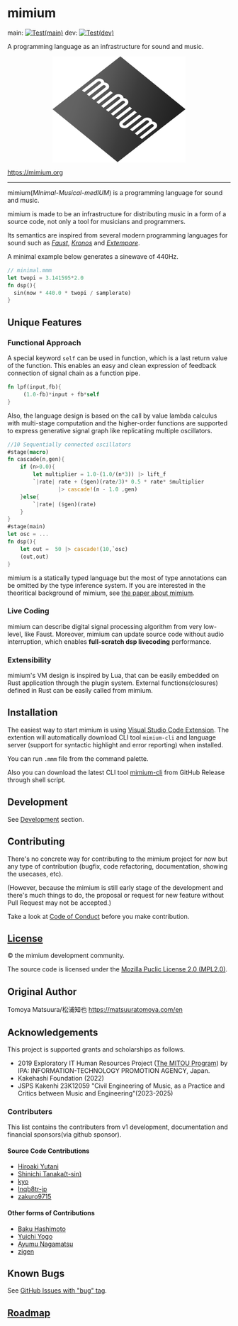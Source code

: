 # mimium 

main: [![Test(main)](https://github.com/tomoyanonymous/mimium-rs/actions/workflows/ci.yaml/badge.svg?branch=main)](https://github.com/tomoyanonymous/mimium-rs/actions/workflows/ci.yaml) dev: [![Test(dev)](https://github.com/tomoyanonymous/mimium-rs/actions/workflows/ci.yaml/badge.svg?branch=dev)](https://github.com/tomoyanonymous/mimium-rs/actions/workflows/ci.yaml)

A programming language as an infrastructure for sound and music.

<p align="center" style="display:flex; justify-content:center;">
<img src = "mimium_logo_slant.svg" width="300" alt="An icon of the mimium. The word “mimium” is written in small caps, white letters at an angle on a gray diamond-shaped background with a gradient. The vertical bars of the letters are evenly spaced, making it look like a pedestrian crossing." />
</p>

https://mimium.org

---

mimium(*MInimal-Musical-medIUM*) is a programming language for sound and music.

mimium is made to be an infrastructure for distributing music in a form of a source code, not only a tool for musicians and programmers.

Its semantics are inspired from several modern programming languages for sound such as *[Faust](https://faust.grame.fr)*, *[Kronos](https://kronoslang.io/)* and *[Extempore](https://extemporelang.github.io/)*.

A minimal example below generates a sinewave of 440Hz.

```rust
// minimal.mmm
let twopi = 3.141595*2.0
fn dsp(){
  sin(now * 440.0 * twopi / samplerate)
}
```

## Unique Features

### Functional Approach

A special keyword `self` can be used in function, which is a last return value of the function.
This enables an easy and clean expression of feedback connection of signal chain as a function pipe.

```rust
fn lpf(input,fb){    
     (1.0-fb)*input + fb*self
}
```

Also, the language design is based on the call by value lambda calculus with multi-stage computation and the higher-order functions are supported to express generative signal graph like replicatiing multiple oscillators.

```rust
//10 Sequentially connected oscillators
#stage(macro)
fn cascade(n,gen){
    if (n>0.0){
        let multiplier = 1.0-(1.0/(n*3)) |> lift_f
        `|rate| rate + ($gen)(rate/3)* 0.5 * rate* $multiplier  
                |> cascade!(n - 1.0 ,gen) 
    }else{
        `|rate| ($gen)(rate)
    }
}
#stage(main)
let osc = ...
fn dsp(){
    let out =  50 |> cascade!(10,`osc) 
    (out,out)
}
```

mimium is a statically typed language but the most of type annotations can be omitted by the type inference system. If you are interested in the theoritical background of mimium, see [the paper about mimium](https://matsuuratomoya.com/en/research/lambdammm-ifc-2024/).

### Live Coding

mimium can describe digital signal processing algorithm from very low-level, like Faust. Moreover, mimium can update source code without audio interruption, which enables **full-scratch dsp livecoding** performance.

### Extensibility

mimium's VM design is inspired by Lua, that can be easily embedded on Rust application through the plugin system. External functions(closures) defined in Rust can be easily called from mimium.

## Installation

The easiest way to start mimium is using [Visual Studio Code Extension](https://github.com/mimium-org/mimium-language). The extention will automatically download CLI tool `mimium-cli` and language server (support for syntactic highlight and error reporting) when installed.

You can run `.mmm` file from the command palette.

Also you can download the latest CLI tool [mimium-cli](https://github.com/tomoyanonymous/mimium-rs/releases) from GitHub Release through shell script.

## Development

See [Development](./Development) section.

## Contributing

There's no concrete way for contributing to the mimium project for now but any type of contribution (bugfix, code refactoring, documentation, showing the usecases, etc).

(However, because the mimium is still early stage of the development and there's much things to do, the proposal or request for new feature without Pull Request may not be accepted.)

Take a look at [Code of Conduct](./CODE_OF_CONDUCT) before you make contribution.

## [License](LICENSE)

©️ the mimium development community.

The source code is licensed under the [Mozilla Puclic License 2.0 (MPL2.0)](LICENSE).

## Original Author

Tomoya Matsuura/松浦知也 <https://matsuuratomoya.com/en>

## Acknowledgements

This project is supported grants and scholarships as follows.

- 2019 Exploratory IT Human Resources Project ([The MITOU Program](https://www.ipa.go.jp/jinzai/mitou/portal_index.html)) by IPA: INFORMATION-TECHNOLOGY PROMOTION AGENCY, Japan.
- Kakehashi Foundation (2022)
- JSPS Kakenhi 23K12059 "Civil Engineering of Music, as a Practice and Critics between Music and Engineering"(2023-2025)

### Contributers

This list contains the contributers from v1 development, documentation and financial sponsors(via github sponsor).

#### Source Code Contributions

- [Hiroaki Yutani](https://github.com/yutannihilation)
- [Shinichi Tanaka(t-sin)](https://github.com/t-sin)
- [kyo](https://github.com/syougikakugenn)
- [Inqb8tr-jp](https://github.com/Inqb8tr-jp)
- [zakuro9715](https://github.com/zakuro9715)

#### Other forms of Contributions

- [Baku Hashimoto](https://baku89.com)
- [Yuichi Yogo](https://github.com/yuichkun)
- [Ayumu Nagamatsu](http://ayumu-nagamatsu.com/)
- [zigen](https://horol.org/)


## Known Bugs

See [GitHub Issues with "bug" tag](https://github.com/tomoyanonymous/mimium-rs/issues?q=is%3Aissue+is%3Aopen+label%3Abug).

## [Roadmap](./Roadmap.md)